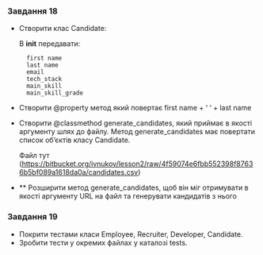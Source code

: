 
### Завдання 18
* Створити клас Candidate:

    В __init__ передавати:

        first name
        last name
        email
        tech_stack
        main_skill
        main_skill_grade
* Створити @property метод який повертає first name + ‘ ‘ + last name
* Створити @classmethod generate_candidates, який приймає в якості аргументу шлях до файлу.
  Метод generate_candidates має повертати список об’єктів класу Candidate.

  Файл тут
  (https://bitbucket.org/ivnukov/lesson2/raw/4f59074e6fbb552398f87636b5bf089a1618da0a/candidates.csv)
* ** Розширити метод generate_candidates, щоб він міг отримувати в якості аргументу URL на файл та генерувати кандидатів з нього



### Завдання 19
* Покрити тестами класи Employee, Recruiter, Developer, Candidate.
* Зробити тести у окремих файлах у каталозі tests.